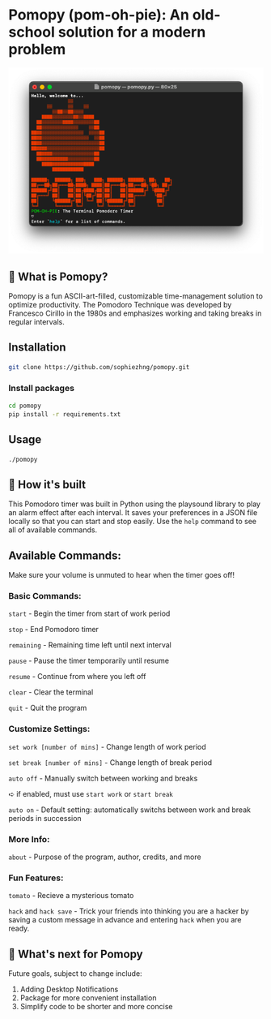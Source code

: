 # Pomopy (pom-oh-pie): An old-school solution for a modern problem

![Picture of terminal with pomopy](images/pomopy.png)

## 🍅 What is Pomopy?
Pomopy is a fun ASCII-art-filled, customizable time-management solution to optimize productivity. The Pomodoro Technique was developed by Francesco Cirillo in the 1980s and emphasizes working and taking breaks in regular intervals. 

## Installation
```bash
git clone https://github.com/sophiezhng/pomopy.git
```
### Install packages 
```bash 
cd pomopy
pip install -r requirements.txt
```

## Usage
```bash
./pomopy
```

## 🌱 How it's built
This Pomodoro timer was built in Python using the playsound library to play an alarm effect after each interval. It saves your preferences in a JSON file locally so that you can start and stop easily. Use the `help` command to see all of available commands.

## Available Commands:
Make sure your volume is unmuted to hear when the timer goes off!

### Basic Commands:
`start` - Begin the timer from start of work period

`stop` - End Pomodoro timer

`remaining` - Remaining time left until next interval

`pause` - Pause the timer temporarily until resume

`resume` - Continue from where you left off

`clear` - Clear the terminal

`quit` - Quit the program

### Customize Settings:
`set work [number of mins]` - Change length of work period

`set break [number of mins]` - Change length of break period

`auto off` - Manually switch between working and breaks

➪ if enabled, must use `start work` or `start break`

`auto on` - Default setting: automatically switchs between work and break periods in succession

### More Info:
`about` - Purpose of the program, author, credits, and more

### Fun Features:
`tomato` - Recieve a mysterious tomato

`hack` and `hack save` - Trick your friends into thinking you are a hacker by saving a custom message in advance and entering `hack` when you are ready.

## 🍝 What's next for Pomopy 
Future goals, subject to change include:
1. Adding Desktop Notifications
2. Package for more convenient installation
3. Simplify code to be shorter and more concise
